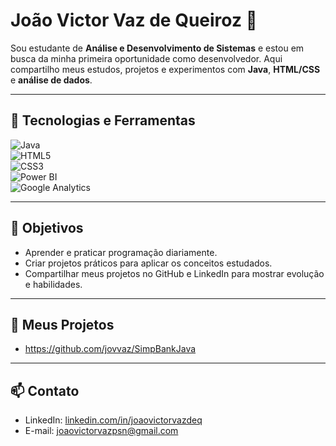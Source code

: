 
# João Victor Vaz de Queiroz 👋



Sou estudante de **Análise e Desenvolvimento de Sistemas** e estou em busca da minha primeira oportunidade como desenvolvedor. Aqui compartilho meus estudos, projetos e experimentos com **Java**, **HTML/CSS** e **análise de dados**.

---

## 🚀 Tecnologias e Ferramentas

![Java](https://img.shields.io/badge/Java-ED8B00?style=for-the-badge&logo=java&logoColor=white)  
![HTML5](https://img.shields.io/badge/HTML5-E34F26?style=for-the-badge&logo=html5&logoColor=white)  
![CSS3](https://img.shields.io/badge/CSS3-1572B6?style=for-the-badge&logo=css3&logoColor=white)  
![Power BI](https://img.shields.io/badge/Power%20BI-F2C811?style=for-the-badge&logo=power-bi&logoColor=black)  
![Google Analytics](https://img.shields.io/badge/GA4-4285F4?style=for-the-badge&logo=googleanalytics&logoColor=white)

---

## 🎯 Objetivos

- Aprender e praticar programação diariamente.  
- Criar projetos práticos para aplicar os conceitos estudados.  
- Compartilhar meus projetos no GitHub e LinkedIn para mostrar evolução e habilidades.

---

## 📂 Meus Projetos
- https://github.com/jovvaz/SimpBankJava


---

## 📫 Contato

- LinkedIn: [linkedin.com/in/joaovictorvazdeq](https://www.linkedin.com/in/joaovictorvazdeq/)  
- E-mail: joaovictorvazpsn@gmail.com

